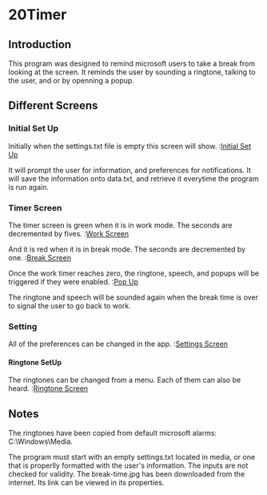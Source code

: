 # 20Timer

## Introduction
This program was designed to remind microsoft users to take a break from looking at the screen. 
It reminds the user by sounding a ringtone, talking to the user, and or by openning a popup. 

## Different Screens
### Initial Set Up
Initially when the settings.txt file is empty this screen will show. 
:[Initial Set Up]()

It will prompt the user for information, and preferences for notifications. 
It will save the information onto data.txt, and retrieve it everytime the program is run again. 

### Timer Screen
The timer screen is green when it is in work mode. The seconds are decremented by fives. 
:[Work Screen]()

And it is red when it is in break mode. The seconds are decremented by one. 
:[Break Screen]()

Once the work timer reaches zero, the ringtone, speech, and popups will be triggered if they were enabled. 
:[Pop Up]()

The ringtone and speech will be sounded again when the break time is over to signal the user to go back to work. 


### Setting
All of the preferences can be changed in the app. 
:[Settings Screen]()

#### Ringtone SetUp 
The ringtones can be changed from a menu. Each of them can also be heard. 
:[Ringtone Screen ]()


## Notes
The ringtones have been copied from default microsoft alarms: C:\Windows\Media.

The program must start with an empty settings.txt located in media, or one that is properlly formatted with the user's information. 
The inputs are not checked for validity. 
The break-time.jpg has been downloaded from the internet. Its link can be viewed in its properties.
